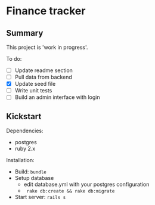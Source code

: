 # Finance tracker

## Summary

This project is 'work in progress'.

To do:

* [ ] Update readme section
* [ ] Pull data from backend
* [x] Update seed file
* [ ] Write unit tests
* [ ] Build an admin interface with login

## Kickstart

Dependencies:
* postgres
* ruby 2.x

Installation:
* Build: `bundle`
* Setup database
  * edit database.yml with your postgres configuration
  * ` rake db:create && rake db:migrate`
* Start server: `rails s`
